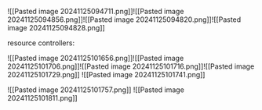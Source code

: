 ![[Pasted image 20241125094711.png]]![[Pasted image 20241125094856.png]]![[Pasted image 20241125094820.png]]![[Pasted image 20241125094828.png]]

resource controllers:

![[Pasted image 20241125101656.png]]![[Pasted image 20241125101706.png]]![[Pasted image 20241125101716.png]]![[Pasted image 20241125101729.png]]
![[Pasted image 20241125101741.png]]

![[Pasted image 20241125101757.png]]
![[Pasted image 20241125101811.png]]